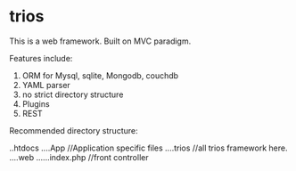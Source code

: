 trios
=====

This is a web framework. Built on MVC paradigm.

Features include:

1. ORM for Mysql, sqlite, Mongodb, couchdb
2. YAML parser 
3. no strict directory structure
4. Plugins
5. REST

Recommended directory structure:

..htdocs
....App               //Application specific files
....trios            //all trios framework here.
....web
......index.php       //front controller